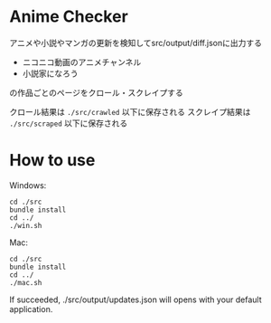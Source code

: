 # Anime Checker

アニメや小説やマンガの更新を検知してsrc/output/diff.jsonに出力する

* ニコニコ動画のアニメチャンネル
* 小説家になろう

の作品ごとのページをクロール・スクレイプする


クロール結果は `./src/crawled` 以下に保存される
スクレイプ結果は `./src/scraped` 以下に保存される

# How to use

Windows:
```
cd ./src
bundle install
cd ../
./win.sh
```

Mac:
```
cd ./src
bundle install
cd ../
./mac.sh
```

If succeeded, ./src/output/updates.json will opens with your default application.
